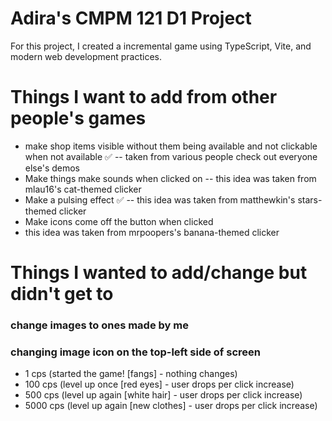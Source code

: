 # Adira's CMPM 121 D1 Project

For this project, I created a incremental game using TypeScript, Vite, and modern web development practices.

# Things I want to add from other people's games

- make shop items visible without them being available and not clickable when not available ✅
  -- taken from various people check out everyone else's demos
- Make things make sounds when clicked on
  -- this idea was taken from mlau16's cat-themed clicker
- Make a pulsing effect ✅
  -- this idea was taken from matthewkin's stars-themed clicker
- Make icons come off the button when clicked
- this idea was taken from mrpoopers's banana-themed clicker

# Things I wanted to add/change but didn't get to

### change images to ones made by me

### changing image icon on the top-left side of screen

- 1 cps (started the game! [fangs] - nothing changes)
- 100 cps (level up once [red eyes] - user drops per click increase)
- 500 cps (level up again [white hair] - user drops per click increase)
- 5000 cps (level up again [new clothes] - user drops per click increase)
